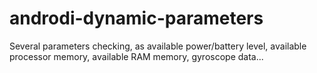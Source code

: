 androdi-dynamic-parameters
==========================

Several parameters checking, as available power/battery level, available processor memory, available RAM memory, gyroscope data...

